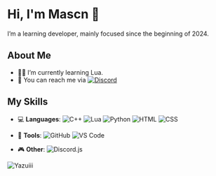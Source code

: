# Hi, I'm Mascn 👋

I’m a learning developer, mainly focused since the beginning of 2024.

## About Me
- 👨‍💻 I’m currently learning Lua.
- 💬 You can reach me via [![Discord](https://img.shields.io/badge/-Discord-7289DA?style=flat&logo=discord&logoColor=white)](https://discord.com/users/905125475431645225)

## My Skills
- 💻 **Languages**: 
  ![C++](https://img.shields.io/badge/-C++-00599C?style=flat&logo=c%2B%2B&logoColor=white) 
  ![Lua](https://img.shields.io/badge/-Lua-2C2D72?style=flat&logo=lua&logoColor=white) 
  ![Python](https://img.shields.io/badge/-Python-3776AB?style=flat&logo=python&logoColor=white) 
  ![HTML](https://img.shields.io/badge/-HTML-E34F26?style=flat&logo=html5&logoColor=white) 
  ![CSS](https://img.shields.io/badge/-CSS-1572B6?style=flat&logo=css3&logoColor=white)
  
- 🔧 **Tools**: 
  ![GitHub](https://img.shields.io/badge/-GitHub-181717?style=flat&logo=github&logoColor=white) 
  ![VS Code](https://img.shields.io/badge/-VS%20Code-0078D4?style=flat&logo=visualstudiocode&logoColor=white)

- 🎮 **Other**: 
  ![Discord.js](https://img.shields.io/badge/-Discord.js-7289DA?style=flat&logo=discord&logoColor=white)


<p align="left"> <img src="https://komarev.com/ghpvc/?username=Yazuiii&label=Profile%20views&color=0e75b6&style=flat" alt="Yazuiii" /> </p>
